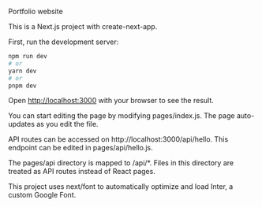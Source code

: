   Portfolio website
  
  This is a Next.js project with create-next-app.

  First, run the development server:
    
  ```bash
npm run dev
# or
yarn dev
# or
pnpm dev
```
  

  Open [http://localhost:3000](http://localhost:3000) with your browser to see the result.
     

You can start editing the page by modifying pages/index.js. The page auto-updates as you edit the file.

API routes can be accessed on http://localhost:3000/api/hello. This endpoint can be edited in pages/api/hello.js.

The pages/api directory is mapped to /api/*. Files in this directory are treated as API routes instead of React pages.

This project uses next/font to automatically optimize and load Inter, a custom Google Font.
